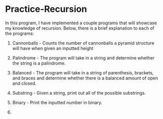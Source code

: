 # Practice-Recursion

In this program, I have implemented a couple programs that will showcase my knowledge of recursion. Below, there is a brief explanation to each of the programs:

1. Cannonballs - Counts the number of cannonballs a pyramid structure will have when given an inputted height 

2. Palindrome - The program will take in a string and determine whether the string is a palindrome. 

3. Balanced - The program will take in a string of parenthesis, brackets, and braces and determine whether there is a balanced amount of open and closed. 

4. Substring - Given a string, print out all of the possible substrings. 

5. Binary - Print the inputted number in binary.

6. 
